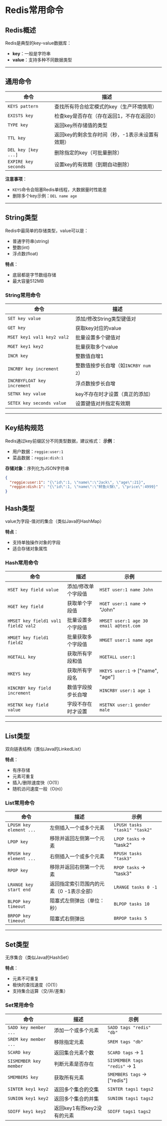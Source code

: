 # Redis常用命令

## Redis概述
Redis是典型的key-value数据库：
- **key**：一般是字符串
- **value**：支持多种不同数据类型

---

## 通用命令

| 命令                  | 描述                                                                 |
|-----------------------|----------------------------------------------------------------------|
| `KEYS pattern`        | 查找所有符合给定模式的key（生产环境慎用）                           |
| `EXISTS key`          | 检查key是否存在（存在返回1，不存在返回0）                           |
| `TYPE key`            | 返回key所存储值的类型                                               |
| `TTL key`             | 返回key的剩余生存时间（秒，-1表示未设置有效期）                     |
| `DEL key [key ...]`   | 删除指定的key（可批量删除）                                         |
| `EXPIRE key seconds`  | 设置key的有效期（到期自动删除）                                     |

**注意事项**：
- `KEYS`命令会阻塞Redis单线程，大数据量时性能差
- 删除多个key示例：`DEL name age`

---

## String类型
Redis中最简单的存储类型，value可以是：
- 普通字符串(string)
- 整数(int)
- 浮点数(float)

**特点**：
- 底层都是字节数组存储
- 最大容量512MB

### String常用命令

| 命令                     | 描述                                      |
|--------------------------|-------------------------------------------|
| `SET key value`          | 添加/修改String类型键值对                |
| `GET key`                | 获取key对应的value                       |
| `MSET key1 val1 key2 val2` | 批量设置多个键值对                      |
| `MGET key1 key2`         | 批量获取多个value                        |
| `INCR key`               | 整数值自增1                             |
| `INCRBY key increment`   | 整数值按步长自增（如`INCRBY num 2`）    |
| `INCRBYFLOAT key increment` | 浮点数按步长自增                     |
| `SETNX key value`        | key不存在时才设置（真正的添加）         |
| `SETEX key seconds value` | 设置键值对并指定有效期                |

---

## Key结构规范
Redis通过key前缀区分不同类型数据，建议格式：
**示例**：
- 用户数据：`reggie:user:1`
- 菜品数据：`reggie:dish:1`

**存储对象**：序列化为JSON字符串
```json
{
  "reggie:user:1": "{\"id\":1, \"name\":\"Jack\", \"age\":21}",
  "reggie:dish:1": "{\"id\":1, \"name\":\"鲟鱼火锅\", \"price\":4999}"
}
```

## Hash类型
value为字段-值对的集合（类似Java的HashMap）

**特点**：
- 支持单独操作对象的字段
- 适合存储对象属性

### Hash常用命令

| 命令                          | 描述                                      | 示例                                  |
|-------------------------------|-------------------------------------------|---------------------------------------|
| `HSET key field value`        | 添加/修改单个字段值                      | `HSET user:1 name John`               |
| `HGET key field`              | 获取单个字段值                           | `HGET user:1 name` → "John"           |
| `HMSET key field1 val1 field2 val2` | 批量设置多个字段值                   | `HMSET user:1 age 30 email a@test.com`|
| `HMGET key field1 field2`     | 批量获取多个字段值                      | `HMGET user:1 name age`               |
| `HGETALL key`                 | 获取所有字段和值                         | `HGETALL user:1`                      |
| `HKEYS key`                   | 获取所有字段名                           | `HKEYS user:1` → ["name", "age"]      |
| `HINCRBY key field increment` | 数值字段按步长自增                      | `HINCRBY user:1 age 1`                |
| `HSETNX key field value`      | 字段不存在时才设置                      | `HSETNX user:1 gender male`           |

---

## List类型
双向链表结构（类似Java的LinkedList）

**特点**：
- 有序存储
- 元素可重复
- 插入/删除速度快（O(1)）
- 随机访问速度一般（O(n)）

### List常用命令

| 命令                      | 描述                                      | 示例                                  |
|---------------------------|-------------------------------------------|---------------------------------------|
| `LPUSH key element ...`   | 左侧插入一个或多个元素                   | `LPUSH tasks "task1" "task2"`         |
| `LPOP key`                | 移除并返回左侧第一个元素                 | `LPOP tasks` → "task2"                |
| `RPUSH key element ...`   | 右侧插入一个或多个元素                   | `RPUSH tasks "task3"`                 |
| `RPOP key`                | 移除并返回右侧第一个元素                 | `RPOP tasks` → "task3"                |
| `LRANGE key start end`    | 返回指定索引范围内的元素（0 -1表示全部） | `LRANGE tasks 0 -1`                   |
| `BLPOP key timeout`       | 阻塞式左侧弹出（单位：秒）               | `BLPOP tasks 10`                      |
| `BRPOP key timeout`       | 阻塞式右侧弹出                           | `BRPOP tasks 5`                       |

---

## Set类型
无序集合（类似Java的HashSet）

**特点**：
- 元素不可重复
- 极快的查找速度（O(1)）
- 支持集合运算（交/并/差集）

### Set常用命令

| 命令                     | 描述                                      | 示例                                  |
|--------------------------|-------------------------------------------|---------------------------------------|
| `SADD key member ...`    | 添加一个或多个元素                       | `SADD tags "redis" "db"`              |
| `SREM key member ...`    | 移除指定元素                             | `SREM tags "db"`                      |
| `SCARD key`              | 返回集合元素个数                         | `SCARD tags` → 1                      |
| `SISMEMBER key member`   | 判断元素是否存在                         | `SISMEMBER tags "redis"` → 1          |
| `SMEMBERS key`           | 获取所有元素                             | `SMEMBERS tags` → ["redis"]           |
| `SINTER key1 key2`       | 返回多个集合的交集                       | `SINTER tags1 tags2`                  |
| `SUNION key1 key2`       | 返回多个集合的并集                       | `SUNION tags1 tags2`                  |
| `SDIFF key1 key2`        | 返回key1有而key2没有的元素               | `SDIFF tags1 tags2`                   |

